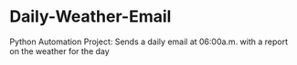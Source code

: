 # Daily-Weather-Email
Python Automation Project: Sends a daily email at 06:00a.m. with a report on the weather for the day

